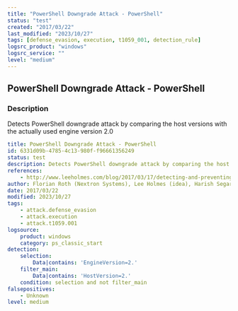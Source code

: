 ```yaml
---
title: "PowerShell Downgrade Attack - PowerShell"
status: "test"
created: "2017/03/22"
last_modified: "2023/10/27"
tags: [defense_evasion, execution, t1059_001, detection_rule]
logsrc_product: "windows"
logsrc_service: ""
level: "medium"
---
```


## PowerShell Downgrade Attack - PowerShell

### Description

Detects PowerShell downgrade attack by comparing the host versions with the actually used engine version 2.0

```yml
title: PowerShell Downgrade Attack - PowerShell
id: 6331d09b-4785-4c13-980f-f96661356249
status: test
description: Detects PowerShell downgrade attack by comparing the host versions with the actually used engine version 2.0
references:
    - http://www.leeholmes.com/blog/2017/03/17/detecting-and-preventing-powershell-downgrade-attacks/
author: Florian Roth (Nextron Systems), Lee Holmes (idea), Harish Segar (improvements)
date: 2017/03/22
modified: 2023/10/27
tags:
    - attack.defense_evasion
    - attack.execution
    - attack.t1059.001
logsource:
    product: windows
    category: ps_classic_start
detection:
    selection:
        Data|contains: 'EngineVersion=2.'
    filter_main:
        Data|contains: 'HostVersion=2.'
    condition: selection and not filter_main
falsepositives:
    - Unknown
level: medium

```
